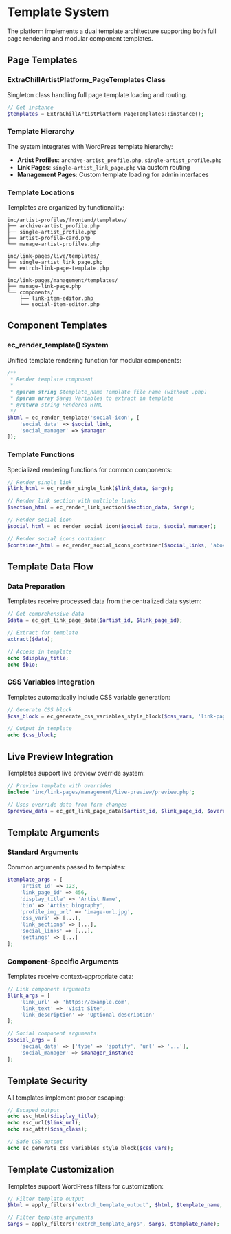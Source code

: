# Template System

The platform implements a dual template architecture supporting both full page rendering and modular component templates.

## Page Templates

### ExtraChillArtistPlatform_PageTemplates Class

Singleton class handling full page template loading and routing.

```php
// Get instance
$templates = ExtraChillArtistPlatform_PageTemplates::instance();
```

### Template Hierarchy

The system integrates with WordPress template hierarchy:

- **Artist Profiles**: `archive-artist_profile.php`, `single-artist_profile.php`
- **Link Pages**: `single-artist_link_page.php` via custom routing
- **Management Pages**: Custom template loading for admin interfaces

### Template Locations

Templates are organized by functionality:

```
inc/artist-profiles/frontend/templates/
├── archive-artist_profile.php
├── single-artist_profile.php
├── artist-profile-card.php
└── manage-artist-profiles.php

inc/link-pages/live/templates/
├── single-artist_link_page.php
└── extrch-link-page-template.php

inc/link-pages/management/templates/
├── manage-link-page.php
└── components/
    ├── link-item-editor.php
    └── social-item-editor.php
```

## Component Templates

### ec_render_template() System

Unified template rendering function for modular components:

```php
/**
 * Render template component
 * 
 * @param string $template_name Template file name (without .php)
 * @param array $args Variables to extract in template
 * @return string Rendered HTML
 */
$html = ec_render_template('social-icon', [
    'social_data' => $social_link,
    'social_manager' => $manager
]);
```

### Template Functions

Specialized rendering functions for common components:

```php
// Render single link
$link_html = ec_render_single_link($link_data, $args);

// Render link section with multiple links
$section_html = ec_render_link_section($section_data, $args);

// Render social icon
$social_html = ec_render_social_icon($social_data, $social_manager);

// Render social icons container
$container_html = ec_render_social_icons_container($social_links, 'above', $social_manager);
```

## Template Data Flow

### Data Preparation

Templates receive processed data from the centralized data system:

```php
// Get comprehensive data
$data = ec_get_link_page_data($artist_id, $link_page_id);

// Extract for template
extract($data);

// Access in template
echo $display_title;
echo $bio;
```

### CSS Variables Integration

Templates automatically include CSS variable generation:

```php
// Generate CSS block
$css_block = ec_generate_css_variables_style_block($css_vars, 'link-page-custom-vars');

// Output in template
echo $css_block;
```

## Live Preview Integration

Templates support live preview override system:

```php
// Preview template with overrides
include 'inc/link-pages/management/live-preview/preview.php';

// Uses override data from form changes
$preview_data = ec_get_link_page_data($artist_id, $link_page_id, $overrides);
```

## Template Arguments

### Standard Arguments

Common arguments passed to templates:

```php
$template_args = [
    'artist_id' => 123,
    'link_page_id' => 456,
    'display_title' => 'Artist Name',
    'bio' => 'Artist biography',
    'profile_img_url' => 'image-url.jpg',
    'css_vars' => [...],
    'link_sections' => [...],
    'social_links' => [...],
    'settings' => [...]
];
```

### Component-Specific Arguments

Templates receive context-appropriate data:

```php
// Link component arguments
$link_args = [
    'link_url' => 'https://example.com',
    'link_text' => 'Visit Site',
    'link_description' => 'Optional description'
];

// Social component arguments
$social_args = [
    'social_data' => ['type' => 'spotify', 'url' => '...'],
    'social_manager' => $manager_instance
];
```

## Template Security

All templates implement proper escaping:

```php
// Escaped output
echo esc_html($display_title);
echo esc_url($link_url);
echo esc_attr($css_class);

// Safe CSS output
echo ec_generate_css_variables_style_block($css_vars);
```

## Template Customization

Templates support WordPress filters for customization:

```php
// Filter template output
$html = apply_filters('extrch_template_output', $html, $template_name, $args);

// Filter template arguments
$args = apply_filters('extrch_template_args', $args, $template_name);
```